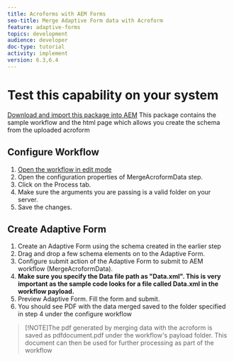 ```yaml
---
title: Acroforms with AEM Forms
seo-title: Merge Adaptive Form data with Acroform
feature: adaptive-forms
topics: development
audience: developer
doc-type: tutorial
activity: implement
version: 6.3,6.4
---
```


# Test this capability on your system

[Download and import this package into AEM](assets/acro-form-aem-form.zip)
This package contains the sample workflow and the html page which allows you create the schema from the uploaded acroform

## Configure Workflow

1. [Open the workflow in edit mode](http://localhost:4502/editor.html/conf/global/settings/workflow/models/MergeAcroformData.html)
 2. Open the configuration properties of MergeAcroformData step.
3. Click on the Process tab.
4. Make sure the arguments you are passing is a valid folder on your server.
5. Save the changes.

## Create Adaptive Form

1. Create an Adaptive Form using the schema created in the earlier step
2. Drag and drop a few schema elements on to the Adaptive Form.
3. Configure submit action of the Adaptive Form to submit to AEM workflow (MergeAcroformData). 
4. **Make sure you specify the Data file path as "Data.xml". This is very important as the sample code looks for a file         called Data.xml in the workflow payload.**
5. Preview Adaptive Form. Fill the form and submit.
6. You should see PDF with the data merged saved to the folder specified in step 4 under the configure workflow

>[!NOTE]The pdf generated by merging data with the acroform is saved as pdfdocument.pdf under the workflow's payload folder. This document can then be used for further processing as part of the workflow